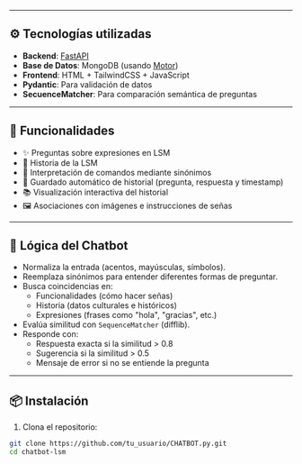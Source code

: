 
---

## ⚙️ Tecnologías utilizadas

- **Backend**: [FastAPI](https://fastapi.tiangolo.com/)
- **Base de Datos**: MongoDB (usando [Motor](https://motor.readthedocs.io/en/stable/))
- **Frontend**: HTML + TailwindCSS + JavaScript
- **Pydantic**: Para validación de datos
- **SecuenceMatcher**: Para comparación semántica de preguntas

---

## 🚀 Funcionalidades

- ✨ Preguntas sobre expresiones en LSM
- 📜 Historia de la LSM
- 💬 Interpretación de comandos mediante sinónimos
- 💾 Guardado automático de historial (pregunta, respuesta y timestamp)
- 📚 Visualización interactiva del historial
- 🖼️ Asociaciones con imágenes e instrucciones de señas

---

## 🧠 Lógica del Chatbot

- Normaliza la entrada (acentos, mayúsculas, símbolos).
- Reemplaza sinónimos para entender diferentes formas de preguntar.
- Busca coincidencias en:
  - Funcionalidades (cómo hacer señas)
  - Historia (datos culturales e históricos)
  - Expresiones (frases como "hola", "gracias", etc.)
- Evalúa similitud con `SequenceMatcher` (difflib).
- Responde con:
  - Respuesta exacta si la similitud > 0.8
  - Sugerencia si la similitud > 0.5
  - Mensaje de error si no se entiende la pregunta

---

## 📦 Instalación

1. Clona el repositorio:

```bash
git clone https://github.com/tu_usuario/CHATBOT.py.git
cd chatbot-lsm
